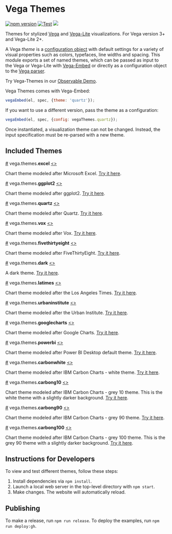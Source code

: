 # Vega Themes

[![npm version](https://img.shields.io/npm/v/vega-themes.svg)](https://www.npmjs.com/package/vega-themes)
[![Test](https://github.com/vega/vega-themes/actions/workflows/test.yml/badge.svg)](https://github.com/vega/vega-themes/actions/workflows/test.yml)
[![](https://data.jsdelivr.com/v1/package/npm/vega-themes/badge?style=rounded)](https://www.jsdelivr.com/package/npm/vega-themes)

Themes for stylized [Vega](https://vega.github.io/vega/) and [Vega-Lite](https://vega.github.io/vega-lite/) visualizations. For Vega version 3+ and Vega-Lite 2+.

A Vega *theme* is a [configuration object](https://vega.github.io/vega/docs/config/)
with default settings for a variety of visual properties such as colors, typefaces,
line widths and spacing. This module exports a set of named themes, which can be
passed as input to the Vega or Vega-Lite with [Vega-Embed](https://github.com/vega/vega-embed)
or directly as a configuration object to the [Vega parser](https://vega.github.io/vega/docs/api/parser/).

Try Vega-Themes in our [Observable Demo](https://beta.observablehq.com/@domoritz/vega-themes-demo).

Vega Themes comes with Vega-Embed:

```js
vegaEmbed(el, spec, {theme: 'quartz'});
```

If you want to use a different version, pass the theme as a configuration:

```js
vegaEmbed(el, spec, {config: vegaThemes.quartz});
```

Once instantiated, a visualization theme can not be changed. Instead, the
input specification must be re-parsed with a new theme.

## Included Themes

<a name="excel" href="#excel">#</a>
vega.themes.<b>excel</b>
[<>](https://github.com/vega/vega-themes/blob/main/src/theme-excel.ts "Source")

Chart theme modeled after Microsoft Excel. [Try it here](https://vega.github.io/vega-themes/?theme=excel).

<a name="ggplot2" href="#ggplot2">#</a>
vega.themes.<b>ggplot2</b>
[<>](https://github.com/vega/vega-themes/blob/main/src/theme-ggplot2.ts "Source")

Chart theme modeled after ggplot2. [Try it here](https://vega.github.io/vega-themes/?theme=ggplot2).

<a name="quartz" href="#quartz">#</a>
vega.themes.<b>quartz</b>
[<>](https://github.com/vega/vega-themes/blob/main/src/theme-quartz.ts "Source")

Chart theme modeled after Quartz. [Try it here](https://vega.github.io/vega-themes/?theme=quartz).

<a name="vox" href="#vox">#</a>
vega.themes.<b>vox</b>
[<>](https://github.com/vega/vega-themes/blob/main/src/theme-vox.ts "Source")

Chart theme modeled after Vox. [Try it here](https://vega.github.io/vega-themes/?theme=vox).

<a name="fivethirtyeight" href="#fivethirtyeight">#</a>
vega.themes.<b>fivethirtyeight</b>
[<>](https://github.com/vega/vega-themes/blob/main/src/theme-fivethirtyeight.ts "Source")

Chart theme modeled after FiveThirtyEight. [Try it here](https://vega.github.io/vega-themes/?theme=fivethirtyeight).

<a name="dark" href="#dark">#</a>
vega.themes.<b>dark</b>
[<>](https://github.com/vega/vega-themes/blob/main/src/theme-dark.ts "Source")

A dark theme. [Try it here](https://vega.github.io/vega-themes/?theme=dark).

<a name="latimes" href="#latimes">#</a>
vega.themes.<b>latimes</b>
[<>](https://github.com/vega/vega-themes/blob/main/src/theme-latimes.ts "Source")

Chart theme modeled after the Los Angeles Times. [Try it here](https://vega.github.io/vega-themes/?theme=latimes).

<a name="urbaninstitute" href="#urbaninstitute">#</a>
vega.themes.<b>urbaninstitute</b>
[<>](https://github.com/vega/vega-themes/blob/main/src/theme-urbaninstitute.ts "Source")

Chart theme modeled after the Urban Institute. [Try it here](https://vega.github.io/vega-themes/?theme=urbaninstitute).

<a name="googlecharts " href="#googlecharts">#</a>
vega.themes.<b>googlecharts</b>
[<>](https://github.com/vega/vega-themes/blob/main/src/theme-googlecharts.ts "Source")

Chart theme modeled after Google Charts. [Try it here](https://vega.github.io/vega-themes/?theme=googlecharts).

<a name="powerbi " href="#powerbi">#</a>
vega.themes.<b>powerbi</b>
[<>](https://github.com/vega/vega-themes/blob/main/src/theme-powerbi.ts "Source")

Chart theme modeled after Power BI Desktop default theme. [Try it here](https://vega.github.io/vega-themes/?theme=powerbi).

<a name="carbonwhite " href="#carbonwhite">#</a>
vega.themes.<b>carbonwhite</b>
[<>](https://github.com/vega/vega-themes/blob/main/src/theme-carbonwhite.ts "Source")

Chart theme modeled after IBM Carbon Charts - white theme. [Try it here](https://vega.github.io/vega-themes/?theme=carbonwhite).

<a name="carbong10" href="#carbong10">#</a>
vega.themes.<b>carbong10</b>
[<>](https://github.com/vega/vega-themes/blob/main/src/theme-carbong10.ts "Source")

Chart theme modeled after IBM Carbon Charts - grey 10 theme. This is the white theme with a slightly darker background. [Try it here](https://vega.github.io/vega-themes/?theme=carbong10).

<a name="carbong90" href="#carbong90">#</a>
vega.themes.<b>carbong90</b>
[<>](https://github.com/vega/vega-themes/blob/main/src/theme-carbong90.ts "Source")

Chart theme modeled after IBM Carbon Charts - grey 90 theme. [Try it here](https://vega.github.io/vega-themes/?theme=carbong90).

<a name="carbong100" href="#carbong100">#</a>
vega.themes.<b>carbong100</b>
[<>](https://github.com/vega/vega-themes/blob/main/src/theme-carbong100.ts "Source")

Chart theme modeled after IBM Carbon Charts - grey 100 theme. This is the grey 90 theme with a slightly darker background. [Try it here](https://vega.github.io/vega-themes/?theme=carbong100).


## Instructions for Developers

To view and test different themes, follow these steps:

1. Install dependencies via `npm install`.
2. Launch a local web server in the top-level directory with `npm start`.
3. Make changes. The website will automatically reload.

## Publishing

To make a release, run `npm run release`. To deploy the examples, run `npm run deploy:gh`.
